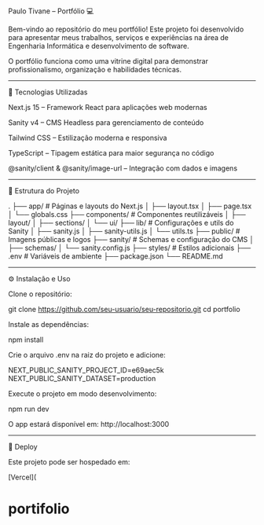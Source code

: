 Paulo Tivane – Portfólio 💻

Bem-vindo ao repositório do meu portfólio! Este projeto foi desenvolvido para apresentar meus trabalhos, serviços e experiências na área de Engenharia Informática e desenvolvimento de software.

O portfólio funciona como uma vitrine digital para demonstrar profissionalismo, organização e habilidades técnicas.


---

🚀 Tecnologias Utilizadas

Next.js 15 – Framework React para aplicações web modernas

Sanity v4 – CMS Headless para gerenciamento de conteúdo

Tailwind CSS – Estilização moderna e responsiva

TypeScript – Tipagem estática para maior segurança no código

@sanity/client & @sanity/image-url – Integração com dados e imagens



---

📂 Estrutura do Projeto

.
├── app/                # Páginas e layouts do Next.js
│   ├── layout.tsx
│   ├── page.tsx
│   └── globals.css
├── components/         # Componentes reutilizáveis
│   ├── layout/
│   ├── sections/
│   └── ui/
├── lib/                # Configurações e utils do Sanity
│   ├── sanity.js
│   ├── sanity-utils.js
│   └── utils.ts
├── public/             # Imagens públicas e logos
├── sanity/             # Schemas e configuração do CMS
│   ├── schemas/
│   └── sanity.config.js
├── styles/             # Estilos adicionais
├── .env                # Variáveis de ambiente
├── package.json
└── README.md


---

⚙️ Instalação e Uso

Clone o repositório:

git clone https://github.com/seu-usuario/seu-repositorio.git
cd portfolio

Instale as dependências:

npm install

Crie o arquivo .env na raiz do projeto e adicione:

NEXT_PUBLIC_SANITY_PROJECT_ID=e69aec5k
NEXT_PUBLIC_SANITY_DATASET=production

Execute o projeto em modo desenvolvimento:

npm run dev

O app estará disponível em: http://localhost:3000


---

📡 Deploy

Este projeto pode ser hospedado em:

[Vercel](


# portifolio